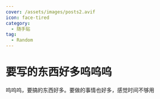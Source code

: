 ```yaml
---
cover: /assets/images/posts2.avif
icon: face-tired
category:
  - 随手贴
tag:
  - Random
---
```


# 要写的东西好多呜呜呜

呜呜呜，要搞的东西好多。要做的事情也好多，感觉时间不够用